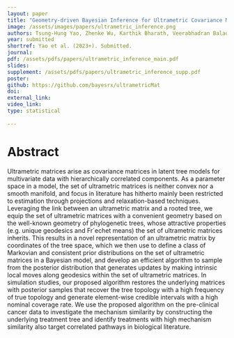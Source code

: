```yaml
---
layout: paper
title: "Geometry-driven Bayesian Inference for Ultrametric Covariance Matrices"
image: /assets/images/papers/ultrametric_inference.png
authors: Tsung-Hung Yao, Zhenke Wu, Karthik Bharath, Veerabhadran Baladandayuthapani
year: submitted
shortref: Yao et al. (2023+). Submitted.
journal:
pdf: /assets/pdfs/papers/ultrametric_inference_main.pdf
slides: 
supplement: /assets/pdfs/papers/ultrametric_inference_supp.pdf
poster: 
github: https://github.com/bayesrx/ultrametricMat
doi: 
external_link: 
video_link: 
type: statistical
 
---
```


# Abstract

Ultrametric matrices arise as covariance matrices in latent tree models for multivariate data with hierarchically correlated components. As a parameter space in a model, the set of ultrametric matrices is neither convex nor a smooth manifold, and focus in literature has hitherto mainly been restricted to estimation through projections and relaxation-based techniques. Leveraging the link between an ultrametric matrix and a rooted tree, we equip the set of ultrametric matrices with a convenient geometry based on the well-known geometry of phylogenetic trees, whose attractive properties (e.g. unique geodesics and Fr´echet means) the set of ultrametric matrices inherits. This results in a novel representation of an ultrametric matrix by coordinates of the tree space, which we then use to define a class of Markovian and consistent prior distributions on the set of ultrametric matrices in a Bayesian model, and develop an efficient algorithm to sample from the posterior distribution that generates updates by making intrinsic local moves along geodesics within the set of ultrametric matrices. In simulation studies, our proposed algorithm restores the underlying matrices with posterior samples that recover the tree topology with a high frequency of true topology and generate element-wise credible intervals with a high nominal coverage rate. We use the proposed algorithm on the pre-clinical cancer data to investigate the mechanism similarity by constructing the underlying treatment tree and identify treatments with high mechanism similarity also target correlated pathways in biological literature.


